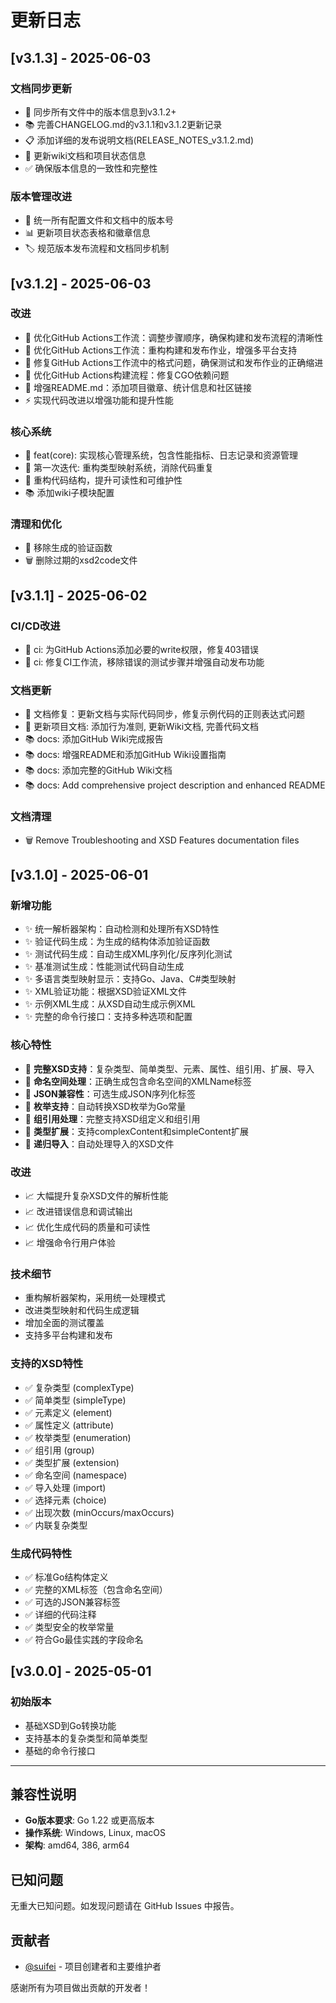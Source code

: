 # 更新日志

## [v3.1.3] - 2025-06-03

### 文档同步更新
- 📝 同步所有文件中的版本信息到v3.1.2+
- 📚 完善CHANGELOG.md的v3.1.1和v3.1.2更新记录
- 📋 添加详细的发布说明文档(RELEASE_NOTES_v3.1.2.md)
- 📝 更新wiki文档和项目状态信息
- ✅ 确保版本信息的一致性和完整性

### 版本管理改进
- 🔧 统一所有配置文件和文档中的版本号
- 📊 更新项目状态表格和徽章信息
- 🏷️ 规范版本发布流程和文档同步机制

## [v3.1.2] - 2025-06-03

### 改进
- 🔧 优化GitHub Actions工作流：调整步骤顺序，确保构建和发布流程的清晰性
- 🔧 优化GitHub Actions工作流：重构构建和发布作业，增强多平台支持
- 🐛 修复GitHub Actions工作流中的格式问题，确保测试和发布作业的正确缩进
- 🔧 优化GitHub Actions构建流程：修复CGO依赖问题
- 📝 增强README.md：添加项目徽章、统计信息和社区链接
- ⚡ 实现代码改进以增强功能和提升性能

### 核心系统
- 🚀 feat(core): 实现核心管理系统，包含性能指标、日志记录和资源管理
- 🔄 第一次迭代: 重构类型映射系统，消除代码重复
- 📁 重构代码结构，提升可读性和可维护性
- 📚 添加wiki子模块配置

### 清理和优化
- 🧹 移除生成的验证函数
- 🗑️ 删除过期的xsd2code文件

## [v3.1.1] - 2025-06-02

### CI/CD改进
- 🔧 ci: 为GitHub Actions添加必要的write权限，修复403错误
- 🔧 ci: 修复CI工作流，移除错误的测试步骤并增强自动发布功能

### 文档更新
- 📝 文档修复：更新文档与实际代码同步，修复示例代码的正则表达式问题
- 📝 更新项目文档: 添加行为准则, 更新Wiki文档, 完善代码文档
- 📚 docs: 添加GitHub Wiki完成报告
- 📚 docs: 增强README和添加GitHub Wiki设置指南
- 📚 docs: 添加完整的GitHub Wiki文档
- 📚 docs: Add comprehensive project description and enhanced README

### 文档清理
- 🗑️ Remove Troubleshooting and XSD Features documentation files

## [v3.1.0] - 2025-06-01

### 新增功能
- ✨ 统一解析器架构：自动检测和处理所有XSD特性
- ✨ 验证代码生成：为生成的结构体添加验证函数
- ✨ 测试代码生成：自动生成XML序列化/反序列化测试
- ✨ 基准测试生成：性能测试代码自动生成
- ✨ 多语言类型映射显示：支持Go、Java、C#类型映射
- ✨ XML验证功能：根据XSD验证XML文件
- ✨ 示例XML生成：从XSD自动生成示例XML
- ✨ 完整的命令行接口：支持多种选项和配置

### 核心特性
- 🚀 **完整XSD支持**：复杂类型、简单类型、元素、属性、组引用、扩展、导入
- 🚀 **命名空间处理**：正确生成包含命名空间的XMLName标签
- 🚀 **JSON兼容性**：可选生成JSON序列化标签
- 🚀 **枚举支持**：自动转换XSD枚举为Go常量
- 🚀 **组引用处理**：完整支持XSD组定义和组引用
- 🚀 **类型扩展**：支持complexContent和simpleContent扩展
- 🚀 **递归导入**：自动处理导入的XSD文件

### 改进
- 📈 大幅提升复杂XSD文件的解析性能
- 📈 改进错误信息和调试输出
- 📈 优化生成代码的质量和可读性
- 📈 增强命令行用户体验

### 技术细节
- 重构解析器架构，采用统一处理模式
- 改进类型映射和代码生成逻辑
- 增加全面的测试覆盖
- 支持多平台构建和发布

### 支持的XSD特性
- ✅ 复杂类型 (complexType)
- ✅ 简单类型 (simpleType)
- ✅ 元素定义 (element)
- ✅ 属性定义 (attribute)
- ✅ 枚举类型 (enumeration)
- ✅ 组引用 (group)
- ✅ 类型扩展 (extension)
- ✅ 命名空间 (namespace)
- ✅ 导入处理 (import)
- ✅ 选择元素 (choice)
- ✅ 出现次数 (minOccurs/maxOccurs)
- ✅ 内联复杂类型

### 生成代码特性
- ✅ 标准Go结构体定义
- ✅ 完整的XML标签（包含命名空间）
- ✅ 可选的JSON兼容标签
- ✅ 详细的代码注释
- ✅ 类型安全的枚举常量
- ✅ 符合Go最佳实践的字段命名

## [v3.0.0] - 2025-05-01

### 初始版本
- 基础XSD到Go转换功能
- 支持基本的复杂类型和简单类型
- 基础的命令行接口

---

## 兼容性说明

- **Go版本要求**: Go 1.22 或更高版本
- **操作系统**: Windows, Linux, macOS
- **架构**: amd64, 386, arm64

## 已知问题

无重大已知问题。如发现问题请在 GitHub Issues 中报告。

## 贡献者

- [@suifei](https://github.com/suifei) - 项目创建者和主要维护者

感谢所有为项目做出贡献的开发者！
